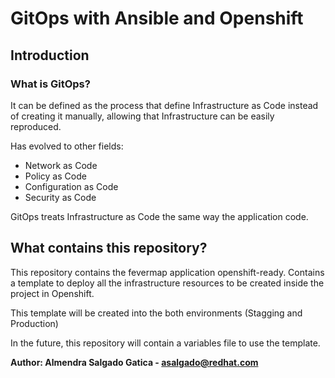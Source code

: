 # GitOps with Ansible and Openshift

## Introduction

### What is GitOps?

It can be defined as the process that define Infrastructure as Code instead of creating it manually, allowing that Infrastructure can be easily reproduced.

Has evolved to other fields:
* Network as Code
* Policy as Code
* Configuration as Code
* Security as Code

GitOps treats Infrastructure as Code the same way the application code.

## What contains this repository?

This repository contains the fevermap application openshift-ready. Contains a template to deploy all the infrastructure resources to be created inside the project in Openshift.

This template will be created into the both environments (Stagging and Production)

In the future, this repository will contain a variables file to use the template.

**Author: Almendra Salgado Gatica - asalgado@redhat.com**
